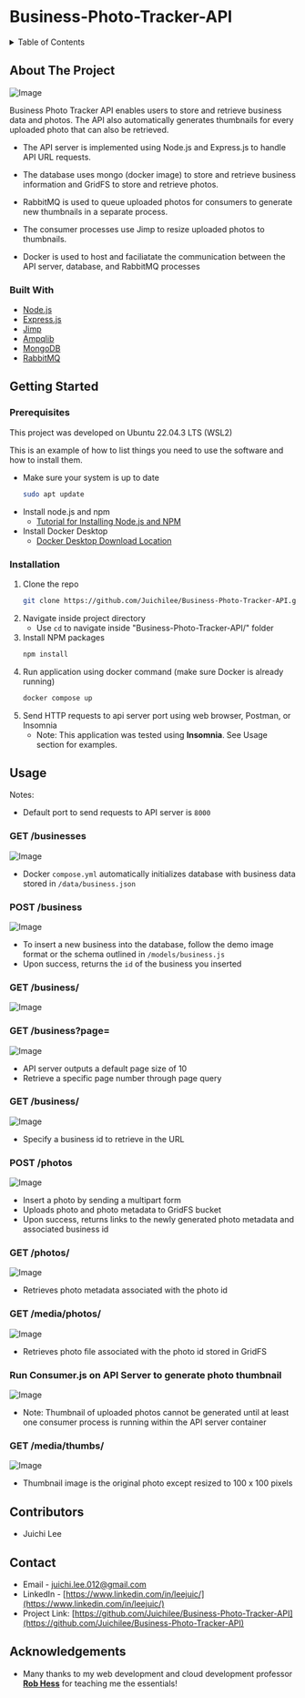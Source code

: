 # Business-Photo-Tracker-API

<!-- TABLE OF CONTENTS -->
<details>
  <summary>Table of Contents</summary>
  <ol>
    <li>
      <a href="#about-the-project">About The Project</a>
      <ul>
        <li><a href="#built-with">Built With</a></li>
      </ul>
    </li>
    <li>
      <a href="#getting-started">Getting Started</a>
      <ul>
        <li><a href="#prerequisites">Prerequisites</a></li>
        <li><a href="#installation">Installation</a></li>
      </ul>
    </li>
    <li><a href="#usage">Usage</a></li>
   <li><a href="#contributors">Contributors</a></li>
   <li><a href="#contact">Contact</a></li>
   <li><a href="#acknowledgements">Acknowledgements</a></li>
  </ol>
</details>

<!-- ABOUT THE PROJECT -->
## About The Project

![Image](./demo_photos/get_businesses.png)

Business Photo Tracker API enables users to store and retrieve business data and photos. The API also automatically generates thumbnails for every uploaded photo that can also be retrieved. 

 * The API server is implemented using Node.js and Express.js to handle API URL requests.

 * The database uses mongo (docker image) to store and retrieve business information and GridFS to store and retrieve photos.

 * RabbitMQ is used to queue uploaded photos for consumers to generate new thumbnails in a separate process.

 * The consumer processes use Jimp to resize uploaded photos to thumbnails.
   
 * Docker is used to host and faciliatate the communication between the API server, database, and RabbitMQ processes

### Built With

* [Node.js][nodejs-url]
* [Express.js][express-url]
* [Jimp][jimp-url]
* [Ampqlib][ampqlib-url]
* [MongoDB][mongo-url]
* [RabbitMQ][rabbitmq-url]

<!-- GETTING STARTED -->
## Getting Started

### Prerequisites

This project was developed on Ubuntu 22.04.3 LTS (WSL2)

This is an example of how to list things you need to use the software and how to install them.
* Make sure your system is up to date
  ```sh
  sudo apt update
  ```
* Install node.js and npm
  * [Tutorial for Installing Node.js and NPM](https://phoenixnap.com/kb/install-latest-node-js-and-nmp-on-ubuntu#:~:text=1%20Type%20the%20command%3A%20sudo%20apt%20update%202,apt%20install%20npm%205%20Verify%20the%20installed%20version%3A)
* Install Docker Desktop
  * [Docker Desktop Download Location](https://www.docker.com/products/docker-desktop/)

### Installation

1. Clone the repo
   ```sh
   git clone https://github.com/Juichilee/Business-Photo-Tracker-API.git
   ```
2. Navigate inside project directory
   * Use `cd` to navigate inside "Business-Photo-Tracker-API/" folder
3. Install NPM packages
   ```sh
   npm install
   ```
4. Run application using docker command (make sure Docker is already running)
   ```sh
   docker compose up
   ```
5. Send HTTP requests to api server port using web browser, Postman, or Insomnia
   * Note: This application was tested using <b>Insomnia</b>. See Usage section for examples.
     

<!-- USAGE EXAMPLES -->
## Usage
Notes: 
* Default port to send requests to API server is `8000`
  
### GET /businesses
![Image](./demo_photos/get_businesses.png)
* Docker `compose.yml` automatically initializes database with business data stored in `/data/business.json`

### POST /business
![Image](./demo_photos/post_business.png)
* To insert a new business into the database, follow the demo image format or the schema outlined in `/models/business.js`
* Upon success, returns the `id` of the business you inserted

### GET /business/<id>
![Image](./demo_photos/get_new_business_single.png)

### GET /business?page=<pageNumber>
![Image](./demo_photos/get_new_business.png)
* API server outputs a default page size of 10
* Retrieve a specific page number through page query

### GET /business/<id>
![Image](./demo_photos/get_new_business_single.png)
* Specify a business id to retrieve in the URL

### POST /photos
![Image](./demo_photos/post_photo.png)
* Insert a photo by sending a multipart form
* Uploads photo and photo metadata to GridFS bucket
* Upon success, returns links to the newly generated photo metadata and associated business id

### GET /photos/<id>
![Image](./demo_photos/get_photo.png)
* Retrieves photo metadata associated with the photo id

### GET /media/photos/<id>
![Image](./demo_photos/get_media_photo.png)
* Retrieves photo file associated with the photo id stored in GridFS

### Run Consumer.js on API Server to generate photo thumbnail
![Image](./demo_photos/run_consumer.png)
* Note: Thumbnail of uploaded photos cannot be generated until at least one consumer process is running within the API server container

### GET /media/thumbs/<id>
![Image](./demo_photos/get_thumbnail.png)
* Thumbnail image is the original photo except resized to 100 x 100 pixels

<!-- CONTRIBUTORS -->
## Contributors
* Juichi Lee

<!-- CONTACT -->
## Contact

* Email - juichi.lee.012@gmail.com
* LinkedIn - [https://www.linkedin.com/in/leejuic/](https://www.linkedin.com/in/leejuic/)
* Project Link: [https://github.com/Juichilee/Business-Photo-Tracker-API](https://github.com/Juichilee/Business-Photo-Tracker-API)

<!-- ACKNOWLEDGEMENTS -->
## Acknowledgements
* Many thanks to my web development and cloud development professor <b>[Rob Hess](https://github.com/robwhess)</b> for teaching me the essentials!

<!-- MARKDOWN LINKS & IMAGES -->
<!-- https://www.markdownguide.org/basic-syntax/#reference-style-links -->
[linkedin-url]: https://linkedin.com/in/othneildrew
[product-screenshot]: images/screenshot.png
[nodejs-url]: https://nodejs.org/en
[express-url]: http://expressjs.com/
[jimp-url]: https://www.npmjs.com/package/jimp
[ampqlib-url]: https://www.npmjs.com/package/amqplib
[mongo-url]: https://hub.docker.com/_/mongo/
[rabbitmq-url]: https://hub.docker.com/_/rabbitmq
